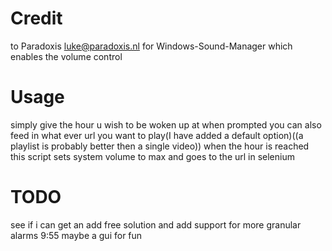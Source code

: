 
# Credit 
to Paradoxis <luke@paradoxis.nl> for Windows-Sound-Manager which enables the volume control

# Usage
simply give the hour u wish to be woken up at when prompted
you can also feed in what ever url you want to play(I have added a default option)((a playlist is probably better then a single video))
when the hour is reached this script sets system volume to max and goes to the url in selenium

# TODO
see if i can get an add free solution and add support for more granular alarms 9:55
maybe a gui for fun

